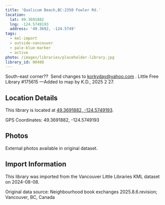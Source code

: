 ```yaml
---
title: 'Qualicum Beach,BC:2350 Fowler Rd.'
location:
  lat: 49.3691882
  lng: -124.5749193
  address: '49.3692, -124.5749'
tags:
  - kml-import
  - outside-vancouver
  - pale-blue-marker
  - active
photo: /images/libraries/placeholder-library.jpg
library_id: 00488
---
```

South-east corner??  
Send changes to korkyday@yahoo.com .
Little Free Library #175615
—Added to map by K.D., 2025 2 27.

## Location Details

This library is located at [49.3691882, -124.5749193](https://www.google.com/maps?q=49.3691882,-124.5749193).

GPS Coordinates: 49.3691882, -124.5749193

## Photos

External photos available in original dataset.

## Import Information

This library was imported from the Vancouver Little Libraries KML dataset on 2024-08-08.

Original data source: Neighbourhood book exchanges 2025.8.6.revision; Vancouver, BC, Canada
